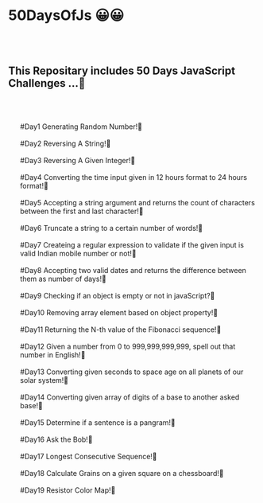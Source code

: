 # 50DaysOfJs :grinning:😀
<br/><br/>
<h2>This Repositary includes 50 Days JavaScript Challenges ...🙂</h2>
<br/><br/>
<ul>
#Day1 Generating Random Number!🙂
<br/><br/>
#Day2 Reversing A String!🙂
<br/><br/>
#Day3 Reversing A Given Integer!🙂
<br/><br/>
#Day4 Converting the time input given in 12 hours format to 24 hours format!🙂
<br/><br/>
#Day5 Accepting a string argument and returns the count of characters between the first and last character!🙂
<br/><br/>
#Day6 Truncate a string to a certain number of words!🙂
<br/><br/>
#Day7 Createing a regular expression to validate if the given input is valid Indian mobile number or not!🙂
<br/><br/>
#Day8 Accepting two valid dates and returns the difference between them as number of days!🙂
<br/><br/>
#Day9 Checking if an object is empty or not in javaScript?🙂
<br/><br/>
#Day10 Removing array element based on object property!🙂
<br/><br/>
#Day11 Returning the N-th value of the Fibonacci sequence!🙂
<br/><br/>
#Day12 Given a number from 0 to 999,999,999,999, spell out that number in English!🙂
<br/><br/>
#Day13 Converting given seconds to space age on all planets of our solar system!🙂
<br/><br/>
#Day14 Converting given array of digits of a base to another asked base!🙂
<br/><br/>
#Day15 Determine if a sentence is a pangram!🙂
<br/><br/>
#Day16 Ask the Bob!🙂
<br/><br/>
#Day17 Longest Consecutive Sequence!🙂
<br/><br/>
#Day18 Calculate Grains on a given square on a chessboard!🙂
<br/><br/>
#Day19 Resistor Color Map!🙂
</ul>
